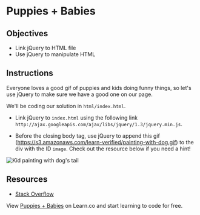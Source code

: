 # Puppies + Babies

## Objectives
+ Link jQuery to HTML file
+ Use jQuery to manipulate HTML

## Instructions
Everyone loves a good gif of puppies and kids doing funny things, so let's use jQuery to make sure we have a good one on our page.

We'll be coding our solution in `html/index.html`.

+ Link jQuery to `index.html` using the following link `http://ajax.googleapis.com/ajax/libs/jquery/1.3/jquery.min.js`.

+ Before the closing body tag, use jQuery to append this gif (https://s3.amazonaws.com/learn-verified/painting-with-dog.gif) to the div with the ID `image`. Check out the resource below if you need a hint!

![Kid painting with dog's tail](https://s3.amazonaws.com/learn-verified/painting-with-dog.gif)

## Resources

+ [Stack Overflow](http://stackoverflow.com/questions/941206/jquery-add-image-inside-of-div-tag)

<p data-visibility='hidden'>View <a href='https://learn.co/lessons/js-jquery-modify-html-lab' title='Puppies + Babies'>Puppies + Babies</a> on Learn.co and start learning to code for free.</p>

